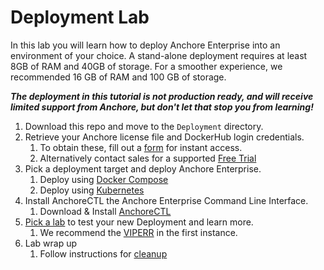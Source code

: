 # Deployment Lab

In this lab you will learn how to deploy Anchore Enterprise into an environment of your choice. 
A stand-alone deployment requires at least 8GB of RAM and 40GB of storage. For a smoother experience, we recommended 16 GB of RAM and 100 GB of storage.

_**The deployment in this tutorial is not production ready, and will receive limited support from Anchore, but don't let that stop you from learning!**_

1. Download this repo and move to the `Deployment` directory.
2. Retrieve your Anchore license file and DockerHub login credentials.
   1. To obtain these, fill out a [form](https://forms.gle/NMhpVU19SuXRnLhC9) for instant access.
   2. Alternatively contact sales for a supported [Free Trial](./free-trial.md)
3. Pick a deployment target and deploy Anchore Enterprise.
   1. Deploy using [Docker Compose](./docker-compose.md)
   2. Deploy using [Kubernetes](./kubernetes.md)
4. Install AnchoreCTL the Anchore Enterprise Command Line Interface.
   1. Download & Install [AnchoreCTL](./anchorectl.md)
5. [Pick a lab](../../README.md#labs) to test your new Deployment and learn more.
   1. We recommend the [VIPERR](../VIPERR/README.md) in the first instance.
6. Lab wrap up
   1. Follow instructions for [cleanup](./cleanup.md)
